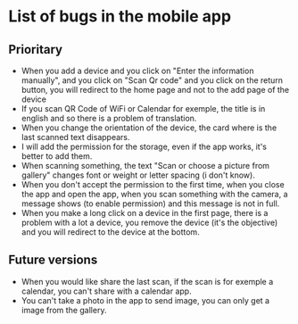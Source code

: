 # List of bugs in the mobile app

## Prioritary
- When you add a device and you click on "Enter the information manually", and you click on "Scan Qr code" and you click on the return button, you will redirect to the home page and not to the add page of the device
- If you scan QR Code of WiFi or Calendar for exemple, the title is in english and so there is a problem of translation.
- When you change the orientation of the device, the card where is the last scanned text disappears.
- I will add the permission for the storage, even if the app works, it's better to add them.
- When scanning something, the text "Scan or choose a picture from gallery" changes font or weight or letter spacing (i don't know).
- When you don't accept the permission to the first time, when you close the app and open the app, when you scan something with the camera, a message shows (to enable permission) and this message is not in full.
- When you make a long click on a device in the first page, there is a problem with a lot a device, you remove the device (it's the objective) and you will redirect to the device at the bottom.


## Future versions
- When you would like share the last scan, if the scan is for exemple a calendar, you can't share with a calendar app.
- You can't take a photo in the app to send image, you can only get a image from the gallery.